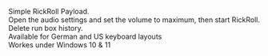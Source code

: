 Simple RickRoll Payload.</br>
Open the audio settings and set the volume to maximum, then start RickRoll. Delete run box history.</br>
Available for German and US keyboard layouts</br>
Workes under Windows 10 & 11

